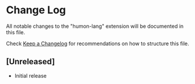 # Change Log

All notable changes to the "humon-lang" extension will be documented in this file.

Check [Keep a Changelog](http://keepachangelog.com/) for recommendations on how to structure this file.

## [Unreleased]

- Initial release